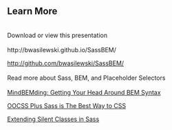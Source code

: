 ##  Learn More
<br />
Download or view this presentation
<br />
<br />
http://bwasilewski.github.io/SassBEM/

http://github.com/bwasilewski/SassBEM/
<br />
<br />
Read more about Sass, BEM, and Placeholder Selectors
<br />
<br />
[MindBEMding: Getting Your Head Around BEM Syntax](http://csswizardry.com/2013/01/mindbemding-getting-your-head-round-bem-syntax/)

[OOCSS Plus Sass is The Best Way to CSS](http://ianstormtaylor.com/oocss-plus-sass-is-the-best-way-to-css/)

[Extending Silent Classes in Sass](http://csswizardry.com/2014/01/extending-silent-classes-in-sass/)
